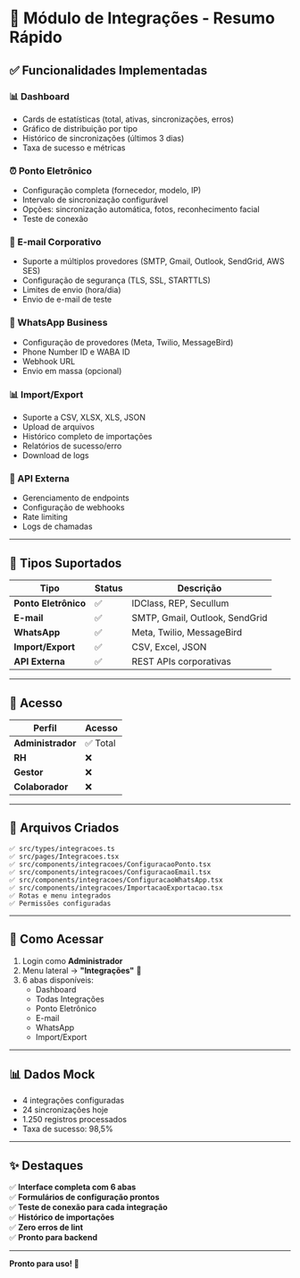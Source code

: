# 🔌 Módulo de Integrações - Resumo Rápido

## ✅ Funcionalidades Implementadas

### 📊 Dashboard
- Cards de estatísticas (total, ativas, sincronizações, erros)
- Gráfico de distribuição por tipo
- Histórico de sincronizações (últimos 3 dias)
- Taxa de sucesso e métricas

### ⏰ Ponto Eletrônico
- Configuração completa (fornecedor, modelo, IP)
- Intervalo de sincronização configurável
- Opções: sincronização automática, fotos, reconhecimento facial
- Teste de conexão

### 📧 E-mail Corporativo
- Suporte a múltiplos provedores (SMTP, Gmail, Outlook, SendGrid, AWS SES)
- Configuração de segurança (TLS, SSL, STARTTLS)
- Limites de envio (hora/dia)
- Envio de e-mail de teste

### 💬 WhatsApp Business
- Configuração de provedores (Meta, Twilio, MessageBird)
- Phone Number ID e WABA ID
- Webhook URL
- Envio em massa (opcional)

### 📊 Import/Export
- Suporte a CSV, XLSX, XLS, JSON
- Upload de arquivos
- Histórico completo de importações
- Relatórios de sucesso/erro
- Download de logs

### 🔗 API Externa
- Gerenciamento de endpoints
- Configuração de webhooks
- Rate limiting
- Logs de chamadas

---

## 🎯 Tipos Suportados

| Tipo | Status | Descrição |
|------|--------|-----------|
| **Ponto Eletrônico** | ✅ | IDClass, REP, Secullum |
| **E-mail** | ✅ | SMTP, Gmail, Outlook, SendGrid |
| **WhatsApp** | ✅ | Meta, Twilio, MessageBird |
| **Import/Export** | ✅ | CSV, Excel, JSON |
| **API Externa** | ✅ | REST APIs corporativas |

---

## 🔐 Acesso

| Perfil | Acesso |
|--------|--------|
| **Administrador** | ✅ Total |
| **RH** | ❌ |
| **Gestor** | ❌ |
| **Colaborador** | ❌ |

---

## 📁 Arquivos Criados

```
✅ src/types/integracoes.ts
✅ src/pages/Integracoes.tsx
✅ src/components/integracoes/ConfiguracaoPonto.tsx
✅ src/components/integracoes/ConfiguracaoEmail.tsx
✅ src/components/integracoes/ConfiguracaoWhatsApp.tsx
✅ src/components/integracoes/ImportacaoExportacao.tsx
✅ Rotas e menu integrados
✅ Permissões configuradas
```

---

## 🚀 Como Acessar

1. Login como **Administrador**
2. Menu lateral → **"Integrações"** 🔌
3. 6 abas disponíveis:
   - Dashboard
   - Todas Integrações
   - Ponto Eletrônico
   - E-mail
   - WhatsApp
   - Import/Export

---

## 📊 Dados Mock

- 4 integrações configuradas
- 24 sincronizações hoje
- 1.250 registros processados
- Taxa de sucesso: 98,5%

---

## ✨ Destaques

✅ **Interface completa com 6 abas**  
✅ **Formulários de configuração prontos**  
✅ **Teste de conexão para cada integração**  
✅ **Histórico de importações**  
✅ **Zero erros de lint**  
✅ **Pronto para backend**  

---

**Pronto para uso! 🎉**


